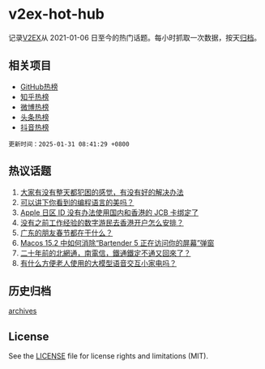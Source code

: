 # v2ex-hot-hub

 记录[V2EX](https://www.v2ex.com/)从 2021-01-06 日至今的热门话题。每小时抓取一次数据，按天[归档](archives)。
 
 ## 相关项目

- [GitHub热榜](https://github.com/snaildev/github-hot-hub)
- [知乎热榜](https://github.com/snaildev/zhihu-hot-hub)
- [微博热榜](https://github.com/snaildev/weibo-hot-hub)
- [头条热榜](https://github.com/snaildev/toutiao-hot-hub)
- [抖音热榜](https://github.com/snaildev/douyin-hot-hub)


 `更新时间：2025-01-31 08:41:29 +0800`

## 热议话题

1. [大家有没有整天都犯困的感觉，有没有好的解决办法](https://www.v2ex.com/t/1108320)
1. [可以讲下你看到的编程语言的美吗？](https://www.v2ex.com/t/1108327)
1. [Apple 日区 ID 没有办法使用国内和香港的 JCB 卡绑定了](https://www.v2ex.com/t/1108312)
1. [没有之前工作经验的数字游民去香港开户怎么安排？](https://www.v2ex.com/t/1108334)
1. [广东的朋友春节都在干什么？](https://www.v2ex.com/t/1108344)
1. [Macos 15.2 中如何消除“Bartender 5 正在访问你的屏幕”弹窗](https://www.v2ex.com/t/1108313)
1. [二十年前的北網通，南電信，鐵通鐵定不通又回來了？](https://www.v2ex.com/t/1108318)
1. [有什么方便老人使用的大模型语音交互小家电吗？](https://www.v2ex.com/t/1108322)

## 历史归档

[archives](archives)

## License

See the [LICENSE](LICENSE) file for license rights and limitations (MIT).
